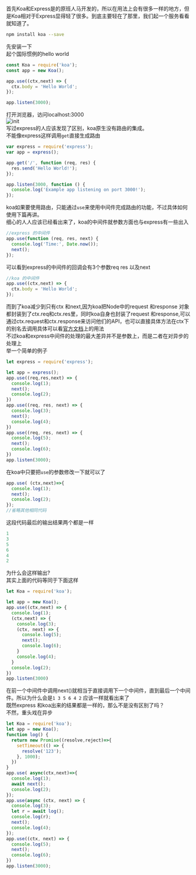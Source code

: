 首先Koa和Express是的原班人马开发的，所以在用法上会有很多一样的地方，但是Koa相对于Express显得轻了很多。到底主要轻在了那里，我们起一个服务看看就知道了。   
```bash
npm install koa --save
```      
先安装一下    
起个国际惯例的hello world    
```JavaScript
const Koa = require('koa');
const app = new Koa();

app.use((ctx,next) => {
  ctx.body = 'Hello World';
});

app.listen(3000);
```    
打开浏览器，访问localhost:3000    
![init]()    
写过express的人应该发现了区别，koa原生没有路由的集成。    
不能像express这样调用`get`直接生成路由
```javascript
var express = require('express');
var app = express();

app.get('/', function (req, res) {
  res.send('Hello World!');
});

app.listen(3000, function () {
  console.log('Example app listening on port 3000!');
});
```   
koa如果要使用路由，只能通过`use`来使用中间件完成路由的功能，不过具体如何使用下篇再讲。    
细心的人人应该已经看出来了，koa的中间件就参数方面也与express有一些出入    
```javascript
//express 的中间件
app.use(function (req, res, next) {
  console.log('Time:', Date.now());
  next();
});
```    
可以看到express的中间件的回调会有3个参数req res 以及next   
```javascript
//koa 的中间件
app.use((ctx,next) => {
  ctx.body = 'Hello World';
});
```    
而到了koa减少到只有ctx 和next,因为koa把Node中的request 和response 对象都封装到了ctx.req和ctx.res里，同时koa自身也封装了request 和response,可以通过ctx.request和ctx.response来访问他们的API，也可以直接具体方法在ctx下的别名去调用具体可以看[官方文档](https://koa.bootcss.com/)上的用法      
不过koa和express中间件的处理的最大差异并不是参数上，而是二者在对异步的处理上    
举一个简单的例子    
```javascript
let express = require('express');

let app = express();
app.use((req,res,next) => {
  console.log(1);
  next();
  console.log(2);
})
app.use((req, res, next) => {
  console.log(3);
  next();
  console.log(4);
})
app.use((req, res, next) => {
  console.log(5);
  next();
  console.log(6);
})
app.listen(3000);
```    
在koa中只要把`use`的参数修改一下就可以了    
```JavaScript
app.use( (ctx,next)=>{
  console.log(1);
  next();
  console.log(2);
});
//省略其他相同代码
```
这段代码最后的输出结果两个都是一样    
```JavaScript
1
3
5
6
4
2
```   
为什么会这样输出?    
其实上面的代码等同于下面这样    
```JavaScript
let Koa = require('koa');

let app = new Koa();
app.use((ctx,next) => {
  console.log(1);
  (ctx,next) => {
    console.log(3);
    (ctx, next) => {
      console.log(5);
      next();
      console.log(6);
    }
    console.log(4);
  }
  console.log(2);
})
app.listen(3000)
```   
在前一个中间件中调用next()就相当于直接调用下一个中间件，直到最后一个中间件。所以为什么会是`1 3 5 6 4 2` 应该一样就看出来了    
既然express 和koa出来的结果都是一样的，那么不是没有区别了吗？    
不然，重头戏在异步    
```JavaScript
let Koa = require('koa');
let app = new Koa();
function log() {
  return new Promise((resolve,reject)=>{
    setTimeout(() => {
      resolve('123');
    }, 1000);
  })
}
app.use( async(ctx,next)=>{
  console.log(1);
  await next(); 
  console.log(2);
});
app.use(async (ctx, next) => {
  console.log(3);
  let r = await log();
  console.log(r);
  next();
  console.log(4);
});
app.use((ctx, next) => {
  console.log(5);
  next();
  console.log(6);
})
app.listen(3000);
```
